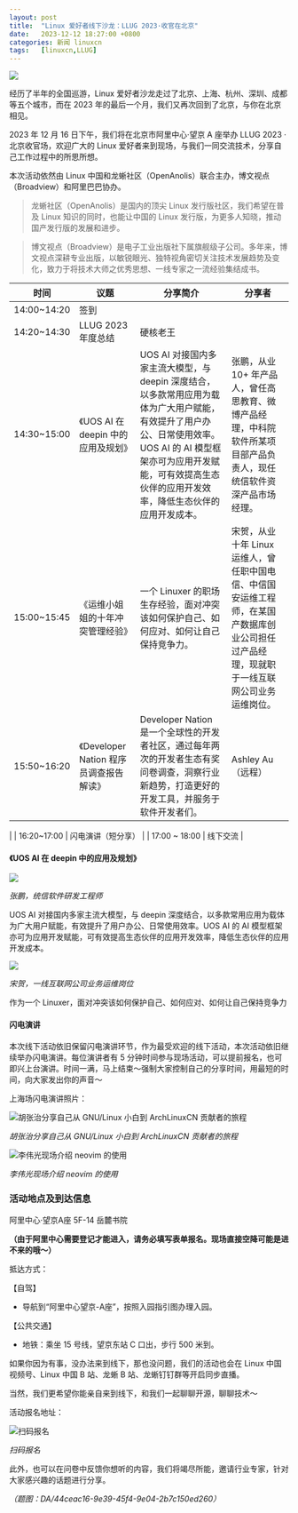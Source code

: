 ```yaml
---
layout: post
title:	"Linux 爱好者线下沙龙：LLUG 2023·收官在北京"
date:	2023-12-12 18:27:00 +0800 
categories:	新闻 linuxcn 
tags:	[linuxcn,LLUG]
---
```



![](/Asserts/Images//attachment/album/202312/12/182738w49fhu0hubvexoyd.jpg)


经历了半年的全国巡游，Linux 爱好者沙龙走过了北京、上海、杭州、深圳、成都等五个城市，而在 2023 年的最后一个月，我们又再次回到了北京，与你在北京相见。


2023 年 12 月 16 日下午，我们将在北京市阿里中心·望京 A 座举办 LLUG 2023 · 北京收官场，欢迎广大的 Linux 爱好者来到现场，与我们一同交流技术，分享自己工作过程中的所思所想。


本次活动依然由 Linux 中国和龙蜥社区（OpenAnolis）联合主办，博文视点（Broadview）和阿里巴巴协办。



> 龙蜥社区（OpenAnolis）是国内的顶尖 Linux 发行版社区，我们希望在普及 Linux 知识的同时，也能让中国的 Linux 发行版，为更多人知晓，推动国产发行版的发展和进步。



> 博文视点（Broadview）是电子工业出版社下属旗舰级子公司。多年来，博文视点深耕专业出版，以敏锐眼光、独特视角密切关注技术发展趋势及变化，致力于将技术大师之优秀思想、一线专家之一流经验集结成书。




| 时间 | 议题 | 分享简介 | 分享者 |
| --- | --- | --- | --- |
| 14:00~14:20 | 签到 |
| 14:20~14:30 | LLUG 2023 年度总结 | 硬核老王 |
| 14:30~15:00 | 《UOS AI 在 deepin 中的应用及规划》 | UOS AI 对接国内多家主流大模型，与deepin 深度结合，以多款常用应用为载体为广大用户赋能，有效提升了用户办公、日常使用效率。UOS AI 的 AI 模型框架亦可为应用开发赋能，可有效提高生态伙伴的应用开发效率，降低生态伙伴的应用开发成本。 | 张鹏，从业 10+ 年产品人，曾任高思教育、微博产品经理，中科院软件所某项目部产品负责人，现任统信软件资深产品市场经理。 |
| 15:00~15:45 | 《运维小姐姐的十年冲突管理经验》 | 一个 Linuxer 的职场生存经验，面对冲突该如何保护自己、如何应对、如何让自己保持竞争力。 | 宋贺，从业十年 Linux 运维人，曾任职中国电信、中信国安运维工程师，在某国产数据库创业公司担任过产品经理，现就职于一线互联网公司业务运维岗位。 |
| 15:50~16:20 | 《Developer Nation 程序员调查报告解读》 | Developer Nation 是一个全球性的开发者社区，通过每年两次的开发者生态有奖问卷调查，洞察行业新趋势，打造更好的开发工具，并服务于软件开发者们。 | Ashley Au（远程）
 
  |
| 16:20~17:00 | 闪电演讲（短分享） |
| 17:00 ~ 18:00 | 线下交流 |


#### 《UOS AI 在 deepin 中的应用及规划》


![](/Asserts/Images//attachment/album/202312/12/181717ifevywgvvj1pew4g.png)


*张鹏，统信软件研发工程师*


UOS AI 对接国内多家主流大模型，与 deepin 深度结合，以多款常用应用为载体为广大用户赋能，有效提升了用户办公、日常使用效率。UOS AI 的 AI 模型框架亦可为应用开发赋能，可有效提高生态伙伴的应用开发效率，降低生态伙伴的应用开发成本。


![](/Asserts/Images//attachment/album/202312/12/181726w7maw1ta210u02l9.jpg)


*宋贺，一线互联网公司业务运维岗位*


作为一个 Linuxer，面对冲突该如何保护自己、如何应对、如何让自己保持竞争力


#### 闪电演讲


本次线下活动依旧保留闪电演讲环节，作为最受欢迎的线下活动，本次活动依旧继续举办闪电演讲。每位演讲者有 5 分钟时间参与现场活动，可以提前报名，也可即兴上台演讲。时间一满，马上结束～强制大家控制自己的分享时间，用最短的时间，向大家发出你的声音～


上海场闪电演讲照片：


![胡张治分享自己从 GNU/Linux 小白到 ArchLinuxCN 贡献者的旅程](/Asserts/Images//attachment/album/202311/20/172926dvvt2g2vr1nnu389.jpg "胡张治分享自己从 GNU/Linux 小白到 ArchLinuxCN 贡献者的旅程")


*胡张治分享自己从 GNU/Linux 小白到 ArchLinuxCN 贡献者的旅程*


![李伟光现场介绍 neovim 的使用](/Asserts/Images//attachment/album/202311/20/172932pvpi8b3xsbtq3ppz.jpg "李伟光现场介绍 neovim 的使用")


*李伟光现场介绍 neovim 的使用*


### 活动地点及到达信息


阿里中心·望京A座 5F-14 岳麓书院


**（由于阿里中心需要登记才能进入，请务必填写表单报名。现场直接空降可能是进不来的哦～）**


抵达方式：


【自驾】


* 导航到“阿里中心望京-A座”，按照入园指引图办理入园。


【公共交通】


* 地铁：乘坐 15 号线，望京东站 C 口出，步行 500 米到。


如果你因为有事，没办法来到线下，那也没问题，我们的活动也会在 Linux 中国视频号、Linux 中国 B 站、龙蜥 B 站、龙蜥钉钉群等开启同步直播。 


当然，我们更希望你能亲自来到线下，和我们一起聊聊开源，聊聊技术～


活动报名地址：


![扫码报名](/Asserts/Images//attachment/album/202312/12/195911wc9rseu2y3brrkx8.png "扫码报名")


*扫码报名*


此外，也可以在问卷中反馈你想听的内容，我们将竭尽所能，邀请行业专家，针对大家感兴趣的话题进行分享。 


*（题图：DA/44ceac16-9e39-45f4-9e04-2b7c150ed260）*
